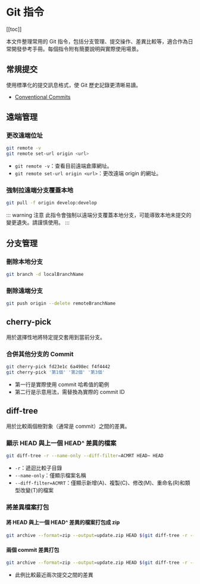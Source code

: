 # Git 指令

[[toc]]

本文件整理常用的 Git 指令，包括分支管理、提交操作、差異比較等，適合作為日常開發參考手冊。每個指令附有簡要說明與實際使用場景。

## 常規提交

使用標準化的提交訊息格式，使 Git 歷史記錄更清晰易讀。

- [Conventional Commits](https://www.conventionalcommits.org/en/v1.0.0/)

## 遠端管理

### 更改遠端位址

```sh
git remote -v
git remote set-url origin <url>
```
- `git remote -v`：查看目前遠端倉庫網址。
- `git remote set-url origin <url>`：更改遠端 origin 的網址。

### 強制拉遠端分支覆蓋本地

```sh
git pull -f origin develop:develop
```

::: warning 注意
此指令會強制以遠端分支覆蓋本地分支，可能導致本地未提交的變更遺失。請謹慎使用。
:::

## 分支管理

### 刪除本地分支
```sh
git branch -d localBranchName
```

### 刪除遠端分支
```sh
git push origin --delete remoteBranchName
```

## cherry-pick

用於選擇性地將特定提交套用到當前分支。

### 合併其他分支的 Commit
```sh
git cherry-pick fd23e1c 6a498ec f4f4442
git cherry-pick '第1個' '第2個' '第3個'
```
- 第一行是實際使用 commit 哈希值的範例
- 第二行是示意用法，需替換為實際的 commit ID

## diff-tree

用於比較兩個樹對象（通常是 commit）之間的差異。

### 顯示 HEAD 與上一個 HEAD^ 差異的檔案
```sh
git diff-tree -r --name-only --diff-filter=ACMRT HEAD~ HEAD
```
- `-r`：遞迴比較子目錄
- `--name-only`：僅顯示檔案名稱
- `--diff-filter=ACMRT`：僅顯示新增(A)、複製(C)、修改(M)、重命名(R)和類型改變(T)的檔案

### 將差異檔案打包

#### 將 HEAD 與上一個 HEAD^ 差異的檔案打包成 zip
```sh
git archive --format=zip --output=update.zip HEAD $(git diff-tree -r --name-only --diff-filter=ACMRT HEAD~ HEAD)
```

#### 兩個 commit 差異打包
```sh
git archive --format=zip --output=update.zip HEAD $(git diff-tree -r --name-only --diff-filter=ACMRT HEAD~2 HEAD)
```
- 此例比較最近兩次提交之間的差異
